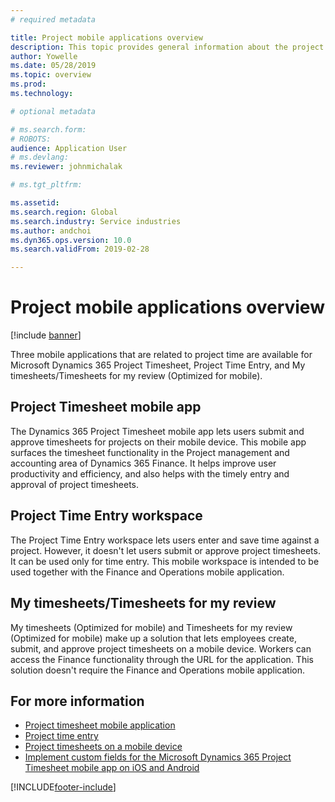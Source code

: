 ```yaml
---
# required metadata

title: Project mobile applications overview 
description: This topic provides general information about the project time-related applications for Microsoft Dynamics 365 Project Timesheet, Project Time Entry, and My timesheets/Timesheets that are available on a mobile device.
author: Yowelle
ms.date: 05/28/2019
ms.topic: overview
ms.prod: 
ms.technology: 

# optional metadata

# ms.search.form: 
# ROBOTS: 
audience: Application User
# ms.devlang: 
ms.reviewer: johnmichalak

# ms.tgt_pltfrm: 

ms.assetid: 
ms.search.region: Global
ms.search.industry: Service industries
ms.author: andchoi
ms.dyn365.ops.version: 10.0
ms.search.validFrom: 2019-02-28

---
```


# Project mobile applications overview

[!include [banner](../includes/banner.md)]

Three mobile applications that are related to project time are available for Microsoft Dynamics 365 Project Timesheet, Project Time Entry, and My timesheets/Timesheets for my review (Optimized for mobile).

## Project Timesheet mobile app

The Dynamics 365 Project Timesheet mobile app lets users submit and approve timesheets for projects on their mobile device. This mobile app surfaces the timesheet functionality in the Project management and accounting area of Dynamics 365 Finance. It helps improve user productivity and efficiency, and also helps with the timely entry and approval of project timesheets.

## Project Time Entry workspace

The Project Time Entry workspace lets users enter and save time against a project. However, it doesn't let users submit or approve project timesheets. It can be used only for time entry. This mobile workspace is intended to be used together with the Finance and Operations mobile application.

## My timesheets/Timesheets for my review

My timesheets (Optimized for mobile) and Timesheets for my review (Optimized for mobile) make up a solution that lets employees create, submit, and approve project timesheets on a mobile device. Workers can access the Finance functionality through the URL for the application. This solution doesn't require the Finance and Operations mobile application.

## For more information

- [Project timesheet mobile application](project-timesheet.md)
- [Project time entry]( project-time-entry-mobile-workspace.md)
- [Project timesheets on a mobile device](Mobile-timesheets.md)
- [Implement custom fields for the Microsoft Dynamics 365 Project Timesheet mobile app on iOS and Android](custom-fields-mobile.md)


[!INCLUDE[footer-include](../includes/footer-banner.md)]